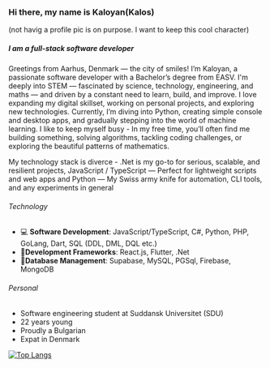 ### Hi there, my name is Kaloyan(Kalos) 
(not havig a profile pic is on purpose. I want to keep this cool character)
##### I am a full-stack software developer

Greetings from Aarhus, Denmark — the city of smiles! I’m Kaloyan, a passionate software developer with a Bachelor’s degree from EASV. I'm deeply into STEM — fascinated by science, technology, engineering, and maths — and driven by a constant need to learn, build, and improve.
I love expanding my digital skillset, working on personal projects, and exploring new technologies. Currently, I’m diving into Python, creating simple console and desktop apps, and gradually stepping into the world of machine learning. 
I like to keep myself busy - In my free time, you’ll often find me building something, solving algorithms, tackling coding challenges, or exploring the beautiful patterns of mathematics.

My technology stack is diverce - .Net is my go-to for serious, scalable, and resilient projects, JavaScript / TypeScript — Perfect for lightweight scripts and web apps and Python — My Swiss army knife for automation, CLI tools, and any experiments in general

###### Technology
- :computer: **Software Development**: JavaScript/TypeScript, C#, Python, PHP, GoLang, Dart, SQL (DDL, DML, DQL etc.)
- :dvd:**Development Frameworks**: React.js, Flutter, .Net
- :floppy_disk:**Database Management**: Supabase, MySQL, PGSql, Firebase, MongoDB
  
###### Personal
- Software engineering student at Suddansk Universitet (SDU)
- 22 years young
- Proudly a Bulgarian
- Expat in Denmark
  
[![Top Langs](https://github-readme-stats.vercel.app/api/top-langs/?username=kaloyanpepelyashki)](https://github.com/anuraghazra/github-readme-stats)
